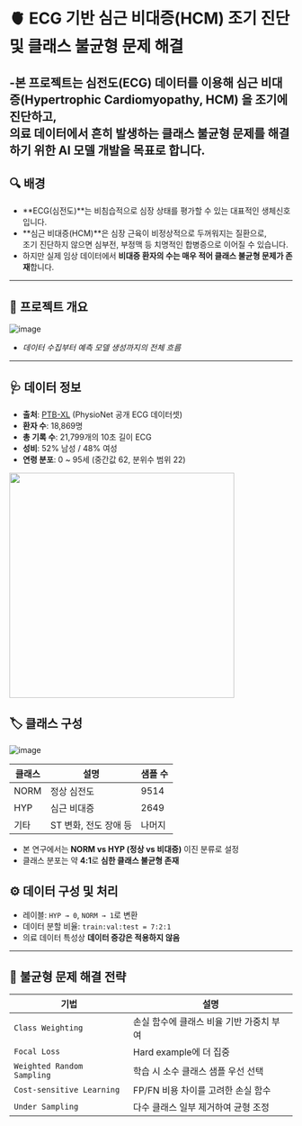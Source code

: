 # 🫀 ECG 기반 심근 비대증(HCM) 조기 진단 및 클래스 불균형 문제 해결

-본 프로젝트는 심전도(ECG) 데이터를 이용해 **심근 비대증(Hypertrophic Cardiomyopathy, HCM)** 을 조기에 진단하고,  
의료 데이터에서 흔히 발생하는 **클래스 불균형 문제**를 해결하기 위한 AI 모델 개발을 목표로 합니다.
---

## 🔍 배경

- **ECG(심전도)**는 비침습적으로 심장 상태를 평가할 수 있는 대표적인 생체신호입니다.  
- **심근 비대증(HCM)**은 심장 근육이 비정상적으로 두꺼워지는 질환으로,  
  조기 진단하지 않으면 심부전, 부정맥 등 치명적인 합병증으로 이어질 수 있습니다.  
- 하지만 실제 임상 데이터에서 **비대증 환자의 수는 매우 적어 클래스 불균형 문제가 존재**합니다.

---
## 🧪 프로젝트 개요

![image](https://github.com/user-attachments/assets/e4012787-57de-4de7-b419-ed160fa2da42)
- *데이터 수집부터 예측 모델 생성까지의 전체 흐름*

---
## 🩺 데이터 정보

- **출처**: [PTB-XL](https://physionet.org/content/ptb-xl/1.0.1/) (PhysioNet 공개 ECG 데이터셋)
- **환자 수**: 18,869명  
- **총 기록 수**: 21,799개의 10초 길이 ECG  
- **성비**: 52% 남성 / 48% 여성  
- **연령 분포**: 0 ~ 95세 (중간값 62, 분위수 범위 22)

<img src="https://github.com/user-attachments/assets/78647f3b-bd48-4086-9172-0943c5192670" width="400"/>

## 🏷️ 클래스 구성

![image](https://github.com/user-attachments/assets/654f8a8d-50ec-41eb-bab8-ea307f042f19)


| 클래스 | 설명 | 샘플 수 |
|--------|------|----------|
| NORM   | 정상 심전도 | 9514 |
| HYP    | 심근 비대증 | 2649 |
| 기타   | ST 변화, 전도 장애 등 | 나머지 |

- 본 연구에서는 **NORM vs HYP (정상 vs 비대증)** 이진 분류로 설정  
- 클래스 분포는 약 **4:1**로 **심한 클래스 불균형 존재**

## ⚙️ 데이터 구성 및 처리

- 레이블: `HYP → 0`, `NORM → 1`로 변환
- 데이터 분할 비율: `train:val:test = 7:2:1`
- 의료 데이터 특성상 **데이터 증강은 적용하지 않음**

---

## 🧠 불균형 문제 해결 전략

| 기법 | 설명 |
|------|------|
| `Class Weighting` | 손실 함수에 클래스 비율 기반 가중치 부여 |
| `Focal Loss` | Hard example에 더 집중 |
| `Weighted Random Sampling` | 학습 시 소수 클래스 샘플 우선 선택 |
| `Cost-sensitive Learning` | FP/FN 비용 차이를 고려한 손실 함수 |
| `Under Sampling` | 다수 클래스 일부 제거하여 균형 조정 |



